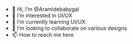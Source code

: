 - 👋 Hi, I’m @Aramidebabygal
- 👀 I’m interested in UI/UX
- 🌱 I’m currently learning UI/UX
- 💞️ I’m looking to collaborate on various designs
- 📫 How to reach me here

<!---
Aramidebabygal/Aramidebabygal is a ✨ special ✨ repository because its `README.md` (this file) appears on your GitHub profile.
You can click the Preview link to take a look at your changes.
--->
